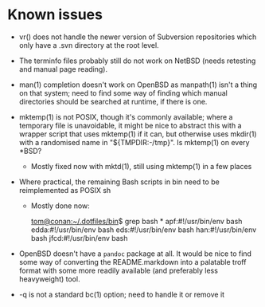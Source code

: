 Known issues
============

*   vr() does not handle the newer version of Subversion repositories which
    only have a .svn directory at the root level.
*   The terminfo files probably still do not work on NetBSD (needs retesting
    and manual page reading).
*   man(1) completion doesn't work on OpenBSD as manpath(1) isn't a thing on
    that system; need to find some way of finding which manual directories
    should be searched at runtime, if there is one.
*   mktemp(1) is not POSIX, though it's commonly available; where a temporary
    file is unavoidable, it might be nice to abstract this with a wrapper
    script that uses mktemp(1) if it can, but otherwise uses mkdir(1) with a
    randomised name in "${TMPDIR:-/tmp}". Is mktemp(1) on every *BSD?
    -   Mostly fixed now with mktd(1), still using mktemp(1) in a few places
*   Where practical, the remaining Bash scripts in bin need to be reimplemented
    as POSIX sh
    -   Mostly done now:

        [tom@conan:~/.dotfiles/bin](git:master)$ grep bash *
        apf:#!/usr/bin/env bash
        edda:#!/usr/bin/env bash
        eds:#!/usr/bin/env bash
        han:#!/usr/bin/env bash
        jfcd:#!/usr/bin/env bash

*   OpenBSD doesn't have a `pandoc` package at all. It would be nice to find
    some way of converting the README.markdown into a palatable troff format
    with some more readily available (and preferably less heavyweight) tool.
*   -q is not a standard bc(1) option; need to handle it or remove it
